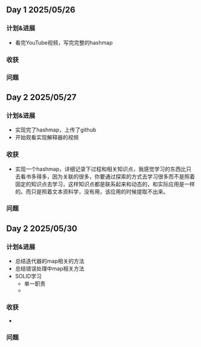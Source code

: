 ## Day 1 2025/05/26

### 计划&进展
- 看完YouTube视频，写完完整的hashmap
### 收获

### 问题

## Day 2 2025/05/27

### 计划&进展
- 实现完了hashmap，上传了github
- 开始观看实现解释器的视频
### 收获
- 实现一个hashmap，详细记录下过程和相关知识点，我感觉学习的东西比只去看书多得多，因为关联的很多，你要通过探索的方式去学习很多而不是照着固定的知识点去学习，这样知识点都是联系起来和动态的，和实际应用是一样的。而只是照着文本资料学，没有用，该应用的时候提取不出来。

### 问题
## Day 2 2025/05/30

### 计划&进展
- 总结迭代器的map相关的方法
- 总结错误处理中map相关方法
- SOLID学习
	- 单一职责
	- 
### 收获
- 

### 问题